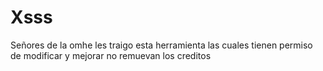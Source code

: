 # Xsss
Señores de la omhe les traigo esta herramienta las cuales tienen permiso de modificar y mejorar no remuevan los creditos 
